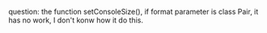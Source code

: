question:
	the function setConsoleSize(), if format parameter is class Pair, it has no work, I don't konw how it do this.

